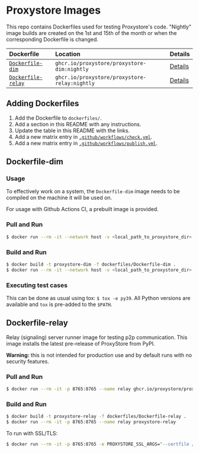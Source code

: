 # Proxystore Images

This repo contains Dockerfiles used for testing Proxystore's code.
"Nightly" image builds are created on the 1st and 15th of the month or when the corresponding Dockerfile is changed.

| Dockerfile | Location | Details |
| :--------  | :------- | :------ |
| [`Dockerfile-dim`](dockerfiles/Dockerfile-dim) | `ghcr.io/proxystore/proxystore-dim:nightly` | [Details](#dockerfile-dim) |
| [`Dockerfile-relay`](dockerfiles/Dockerfile-relay) | `ghcr.io/proxystore/proxystore-relay:nightly` | [Details](#dockerfile-relay) |

## Adding Dockerfiles

1. Add the Dockerfile to `dockerfiles/`.
2. Add a section in this README with any instructions.
3. Update the table in this README with the links.
4. Add a new matrix entry in [`.github/workflows/check.yml`](.github/workflows/check.yml).
5. Add a new matrix entry in [`.github/workflows/publish.yml`](.github/workflows/publish.yml).

## Dockerfile-dim

### Usage

To effectively work on a system, the `Dockerfile-dim` image needs to be compiled on the machine it will be used on.

For usage with Github Actions CI, a prebuilt image is provided.

### Pull and Run

```bash
$ docker run --rm -it --network host -v <local_path_to_proxystore_dir>:/proxystore ghcr.io/proxystore/proxystore-dim
```

### Build and Run

```bash
$ docker build -t proxystore-dim -f dockerfiles/Dockerfile-dim .
$ docker run --rm -it --network host -v <local_path_to_proxystore_dir>:/proxystore proxystore-dim
```

### Executing test cases

This can be done as usual using tox: `$ tox -e py39`.
All Python versions are available and `tox` is pre-added to the `$PATH`.

## Dockerfile-relay

Relay (signaling) server runner image for testing p2p communication.
This image installs the latest pre-release of ProxyStore from PyPI.

**Warning:** this is not intended for production use and by default runs with no security features.

### Pull and Run

```bash
$ docker run --rm -it -p 8765:8765 --name relay ghcr.io/proxystore/proxystore-relay
```

### Build and Run

```bash
$ docker build -t proxystore-relay -f dockerfiles/Dockerfile-relay .
$ docker run --rm -it -p 8765:8765 --name relay proxystore-relay
```

To run with SSL/TLS:
```bash
$ docker run --rm -it -p 8765:8765 -e PROXYSTORE_SSL_ARGS="--certfile /path/to/certfile --keyfile /path/to/keyfile" --name relay proxystore-relay
```
